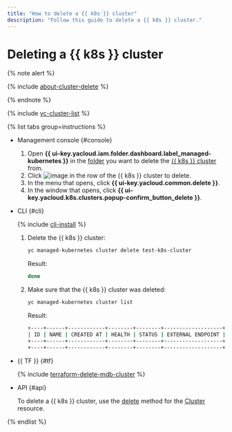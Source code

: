 ```yaml
---
title: "How to delete a {{ k8s }} cluster"
description: "Follow this guide to delete a {{ k8s }} cluster."
---
```


# Deleting a {{ k8s }} cluster

{% note alert %}

{% include [about-cluster-delete](../../../_includes/managed-kubernetes/note-k8s-cluster-delete.md) %}

{% endnote %}

{% include [yc-cluster-list](../../../_includes/managed-kubernetes/cluster-list.md) %}

{% list tabs group=instructions %}

- Management console {#console}

   1. Open **{{ ui-key.yacloud.iam.folder.dashboard.label_managed-kubernetes }}** in the [folder](../../../resource-manager/concepts/resources-hierarchy.md#folder) you want to delete the [{{ k8s }} cluster](../../concepts/index.md#kubernetes-cluster) from.
   1. Click ![image](../../../_assets/console-icons/ellipsis.svg) in the row of the {{ k8s }} cluster to delete.
   1. In the menu that opens, click **{{ ui-key.yacloud.common.delete }}**.
   1. In the window that opens, click **{{ ui-key.yacloud.k8s.clusters.popup-confirm_button_delete }}**.

- CLI {#cli}

   {% include [cli-install](../../../_includes/cli-install.md) %}

   1. Delete the {{ k8s }} cluster:

      ```bash
      yc managed-kubernetes cluster delete test-k8s-cluster
      ```

      Result:

      ```bash
      done
      ```

   1. Make sure that the {{ k8s }} cluster was deleted:

      ```bash
      yc managed-kubernetes cluster list
      ```

      Result:

      ```bash
      +----+------+------------+--------+--------+-------------------+-------------------+
      | ID | NAME | CREATED AT | HEALTH | STATUS | EXTERNAL ENDPOINT | INTERNAL ENDPOINT |
      +----+------+------------+--------+--------+-------------------+-------------------+
      +----+------+------------+--------+--------+-------------------+-------------------+
      ```

- {{ TF }} {#tf}

   {% include [terraform-delete-mdb-cluster](../../../_includes/mdb/terraform-delete-mdb-cluster.md) %}

- API {#api}

   To delete a {{ k8s }} cluster, use the [delete](../../api-ref/Cluster/delete.md) method for the [Cluster](../../api-ref/Cluster/) resource.

{% endlist %}
